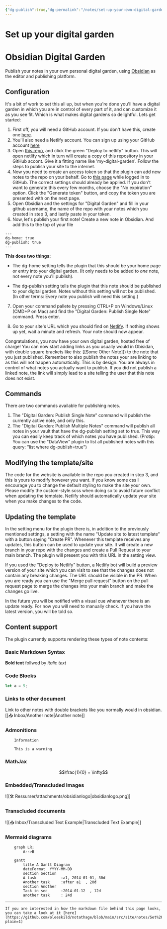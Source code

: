 ```yaml
---
{"dg-publish":true,"dg-permalink":"/notes/set-up-your-own-digital-garden","permalink":"/notes/set-up-your-own-digital-garden/"}
---
```

# Set up your digital garden

# Obsidian Digital Garden
Publish your notes in your own personal digital garden, using [Obsidian](https://obsidian.md/) as the editor and publishing platform.

## Configuration
It's a bit of work to set this all up, but when you're done you'll have a digital garden in which you are in control of every part of it, and can customize it as you see fit. Which is what makes digital gardens so delightful.
Lets get started:

1. First off, you will need a GitHub account. If you don't have this, create one [here](https://github.com/signup).
2. You'll also need a Netlify account. You can sign up using your GitHub account [here](https://app.netlify.com/)
3. Open [this repo](https://github.com/oleeskild/digitalgarden), and click the green "Deploy to netlify" button. This will open netlify which in turn will create a copy of this repository in your GitHub accont. Give it a fitting name like 'my-digital-garden'. Follow the steps to publish your site to the internet.
4. Now you need to create an access token so that the plugin can add new notes to the repo on your behalf. Go to [this page](https://github.com/settings/tokens/new?scopes=repo) while logged in to GitHub. The correct settings should already be applied. If you don't want to generate this every few months, choose the "No expiration" option. Click the "Generate token" button, and copy the token you are presented with on the next page. 
5. Open Obsidian and the settings for "Digital Garden" and fill in your github username, the name of the repo with your notes which you created in step 3, and lastly paste in your token. 
6. Now, let's publish your first note! Create a new note in Obsidian. And add this to the top of your file

```
---
dg-home: true
dg-publish: true
---
```

**This does two things:**

* The dg-home setting tells the plugin that this should be your home page or entry into your digital garden. (It only needs to be added to _one_ note, not every note you'll publish).

* The dg-publish setting tells the plugin that this note should be published to your digital garden. Notes without this setting will not be published. (In other terms: Every note you publish will need this setting.)


7. Open your command pallete by pressing CTRL+P on Windows/Linux (CMD+P on Mac) and find the "Digital Garden: Publish Single Note" command. Press enter.

8. Go to your site's URL which you should find on [Netlify](https://app.netlify.com). If nothing shows up yet, wait a minute and refresh. Your note should now appear.

Congratulations, you now have your own digital garden, hosted free of charge! 
You can now start adding links as you usually would in Obisidan, with double square brackets like this: [[Some Other Note]]) to the note that you just published. Remember to also publish the notes your are linking to as this will not happen automatically. This is by design. You are always in control of what notes you actually want to publish. If you did not publish a linked note, the link will simply lead to a site telling the user that this note does not exist. 

## Commands
There are two commands available for publishing notes.

1. The "Digital Garden: Publish Single Note" command will publish the currently active note, and only this.
2. The "Digital Garden: Publish Multiple Notes" command will publish all notes in your vault that have the dg-publish setting set to true. This way you can easily keep track of which notes you have published.
(Protip: You can use the "DataView" plugin to list all published notes with this query: "list where dg-publish=true")

## Modifying the template/site
The code for the website is available in the repo you created in step 3, and this is yours to modify however you want. If you know some css I encourage you to change the default styling to make the site your own. Please modify the custom-style.scss when doing so to avoid
future conflict when updating the template. Netlify should automatically update your site when you make changes to the code.

## Updating the template
In the setting menu for the plugin there is, in addition to the previously mentioned settings, a setting with the name "Update site to latest template" with a button saying "Create PR". Whenever this template receives any updates, this button can be used to update your site. It will create a new branch in your repo with the changes and create a Pull Request to your main branch. The plugin will present you with this URL in the setting view. 

If you used the "Deploy to Netlify" button, a Netlify bot will build a preview version of your site which you can visit to see that the changes does not contain any breaking changes. The URL should be visible in the PR. 
When you are ready you can use the "Merge pull request" button on the pull request page to merge the changes into your main branch and make the changes go live.

In the future you will be notified with a visual cue whenever there is an update ready. For now you will need to manually check. If you have the latest version, you will be told so.


## Content support
The plugin currently supports rendering these types of note contents:
### Basic Markdown Syntax
**Bold text** follwed by *italic text*
### Code Blocks
```javascript
let a = 5;
```
### Links to other document
Link to other notes with double brackets like you normally would in obsidian.
[[📥 Inbox/Another note|Another note]]

### Admonitions

```ad-note
	Information
```

```ad-warning
	This is a warning
```

### MathJax

$$\frac{1}{0} = \infty$$

### Embedded/Transcluded Images

![[🛠 Ressurser/attachments/obsidianlogo|obsidianlogo.png]]

### Transcluded documents

![[📥 Inbox/Transcluded Text Example|Transcluded Text Example]]

### Mermaid diagrams
```mermaid
	graph LR;
		A-->B
```
	
```mermaid
	gantt
	    title A Gantt Diagram
	    dateFormat  YYYY-MM-DD
	    section Section
	    A task           :a1, 2014-01-01, 30d
	    Another task     :after a1  , 20d
	    section Another
	    Task in sec      :2014-01-12  , 12d
	    another task     : 24d
```


--- 

```ad-info
If you are interested in how the markdown file behind this page looks, you can take a look at it [here](https://github.com/oleeskild/notathage/blob/main/src/site/notes/Set%20up%20your%20own%20digital%20garden.md?plain=1)
```
